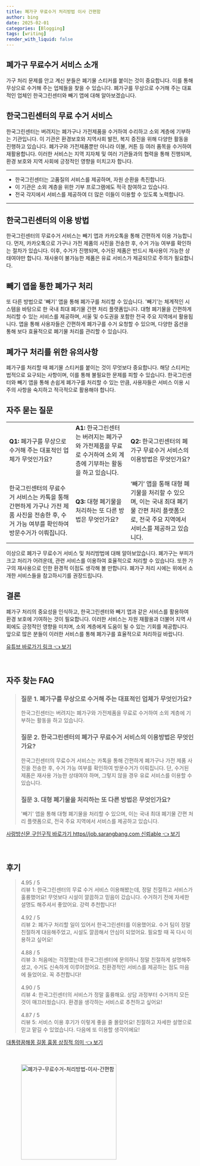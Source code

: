 ```yaml
---
title: 폐가구 무료수거 처리방법 이사 간편함
author: bing
date: 2025-02-01
categories: [Blogging]
tags: [writing]
render_with_liquid: false
---
```



<h2 id='폐가구 무료수거 서비스 소개'>폐가구 무료수거 서비스 소개</h2>

<p>가구 처리 문제를 안고 계신 분들은 폐기물 스티커를 붙이는 것이 중요합니다. 이를 통해 무상으로 수거해 주는 업체들을 찾을 수 있습니다. 폐가구를 무상으로 수거해 주는 대표적인 업체인 한국그린센터와 빼기 앱에 대해 알아보겠습니다.</p>

<h2 id='한국그린센터의 무료 수거 서비스'>한국그린센터의 무료 수거 서비스</h2>

<p>한국그린센터는 버려지는 폐가구나 가전제품을 수거하여 수리하고 소외 계층에 기부하는 기관입니다. 이 기관은 환경보호와 지역사회 발전, 복지 증진을 위해 다양한 활동을 진행하고 있습니다. 폐가구와 가전제품뿐만 아니라 이불, 커튼 등 여러 품목을 수거하여 재활용합니다. 이러한 서비스는 지역 지자체 및 여러 기관들과의 협력을 통해 진행되며, 환경 보호와 지역 사회에 긍정적인 영향을 미치고자 합니다.</p>

<hr />

<ul>
    <li>한국그린센터는 고품질의 서비스를 제공하며, 자원 순환을 촉진합니다.</li>
    <li>이 기관은 소외 계층을 위한 기부 프로그램에도 적극 참여하고 있습니다.</li>
    <li>전국 각지에서 서비스를 제공하여 더 많은 이들이 이용할 수 있도록 노력합니다.</li>
</ul>

<hr />

<h2 id='한국그린센터의 이용 방법'>한국그린센터의 이용 방법</h2>

<p>한국그린센터의 무료수거 서비스는 빼기 앱과 카카오톡을 통해 간편하게 이용 가능합니다. 먼저, 카카오톡으로 가구나 가전 제품의 사진을 전송한 후, 수거 가능 여부를 확인하는 절차가 있습니다. 이후, 수거가 진행되며, 수거된 제품은 반드시 재사용이 가능한 상태여야만 합니다. 재사용이 불가능한 제품은 유료 서비스가 제공되므로 주의가 필요합니다.</p>

<h2 id='빼기 앱을 통한 폐가구 처리'>빼기 앱을 통한 폐가구 처리</h2>

<p>또 다른 방법으로 '빼기' 앱을 통해 폐가구를 처리할 수 있습니다. '빼기'는 체계적인 시스템을 바탕으로 한 국내 최대 폐기물 간편 처리 플랫폼입니다. 대형 폐기물을 간편하게 처리할 수 있는 서비스를 제공하며, 서울 및 수도권을 포함한 전국 주요 지역에서 활용됩니다. 앱을 통해 사용자들은 간편하게 폐가구를 수거 요청할 수 있으며, 다양한 옵션을 통해 보다 효율적으로 폐기물 처리를 관리할 수 있습니다.</p>

<h2 id='폐가구 처리를 위한 유의사항'>폐가구 처리를 위한 유의사항</h2>

<p>폐가구를 처리할 때 폐기물 스티커를 붙이는 것이 무엇보다 중요합니다. 해당 스티커는 법적으로 요구되는 사항이며, 이를 통해 불필요한 문제를 피할 수 있습니다. 한국그린센터와 빼기 앱을 통해 손쉽게 폐가구를 처리할 수 있는 만큼, 사용자들은 서비스 이용 시 주의 사항을 숙지하고 적극적으로 활용해야 합니다.</p>

<h2 id='자주 묻는 질문'>자주 묻는 질문</h2>

<table>
    <tr>
        <td><b>Q1:</b> 폐가구를 무상으로 수거해 주는 대표적인 업체가 무엇인가요?</td>
        <td><b>A1:</b> 한국그린센터는 버려지는 폐가구와 가전제품을 무료로 수거하여 소외 계층에 기부하는 활동을 하고 있습니다.</td>
        <td><b>Q2:</b> 한국그린센터의 폐가구 무료수거 서비스의 이용방법은 무엇인가요?</td>
    </tr>
    <tr>
        <td>한국그린센터의 무료수거 서비스는 카톡을 통해 간편하게 가구나 가전 제품 사진을 전송한 후, 수거 가능 여부를 확인하여 방문수거가 이뤄집니다.</td>
        <td><b>Q3:</b> 대형 폐기물을 처리하는 또 다른 방법은 무엇인가요?</td>
        <td>‘빼기’ 앱을 통해 대형 폐기물을 처리할 수 있으며, 이는 국내 최대 폐기물 간편 처리 플랫폼으로, 전국 주요 지역에서 서비스를 제공하고 있습니다.</td>
    </tr>
</table>

<p>이상으로 폐가구 무료수거 서비스 및 처리방법에 대해 알아보았습니다. 폐가구는 부피가 크고 처리가 어려운데, 관련 서비스를 이용하여 효율적으로 처리할 수 있습니다. 또한 가구의 재사용으로 인한 환경적 이점도 생각해 볼 만합니다. 폐가구 처리 시에는 위에서 소개한 서비스들을 참고하시기를 권장드립니다.</p>

<h2 id='결론'>결론</h2>

<p>폐가구 처리의 중요성을 인식하고, 한국그린센터와 빼기 앱과 같은 서비스를 활용하여 환경 보호에 기여하는 것이 필요합니다. 이러한 서비스는 자원 재활용과 더불어 지역 사회에도 긍정적인 영향을 미치며, 소외 계층에게 도움이 될 수 있는 기회를 제공합니다. 앞으로 많은 분들이 이러한 서비스를 통해 폐가구를 효율적으로 처리하길 바랍니다.</p>


<p><a class="click-button" title="유튜브 바로가기 링크" href="https://blackassets.github.io/posts/%EC%9C%A0%ED%8A%9C%EB%B8%8C-%EB%B0%94%EB%A1%9C%EA%B0%80%EA%B8%B0-%EB%A7%81%ED%81%AC/" rel="dofollow">유튜브 바로가기 링크 👈 보기</a></p><br>
<h2 id='자주_찾는_FAQ'>자주 찾는 FAQ</h2>
<div itemscope="" itemtype="https://schema.org/FAQPage"> 
<blockquote> 
<div itemscope="" itemprop="mainEntity" itemtype="https://schema.org/Question"> 
<h3 itemprop="name">질문 1. 폐가구를 무상으로 수거해 주는 대표적인 업체가 무엇인가요?</h3> 
<div itemscope="" itemprop="acceptedAnswer" itemtype="https://schema.org/Answer"> 
<span itemprop="text"> <p>한국그린센터는 버려지는 폐가구와 가전제품을 무료로 수거하여 소외 계층에 기부하는 활동을 하고 있습니다.</p> </span> 
</div> 
</div> 
<div itemscope="" itemprop="mainEntity" itemtype="https://schema.org/Question"> 
<h3 itemprop="name">질문 2. 한국그린센터의 폐가구 무료수거 서비스의 이용방법은 무엇인가요?</h3> 
<div itemscope="" itemprop="acceptedAnswer" itemtype="https://schema.org/Answer"> 
<span itemprop="text"> <p>한국그린센터의 무료수거 서비스는 카톡을 통해 간편하게 폐가구나 가전 제품 사진을 전송한 후, 수거 가능 여부를 확인하여 방문수거가 이뤄집니다. 단, 수거된 제품은 재사용 가능한 상태여야 하며, 그렇지 않을 경우 유료 서비스를 이용할 수 있습니다.</p> </span> 
</div> 
</div> 
<div itemscope="" itemprop="mainEntity" itemtype="https://schema.org/Question"> 
<h3 itemprop="name">질문 3. 대형 폐기물을 처리하는 또 다른 방법은 무엇인가요?</h3> 
<div itemscope="" itemprop="acceptedAnswer" itemtype="https://schema.org/Answer"> 
<span itemprop="text"> <p>'빼기' 앱을 통해 대형 폐기물을 처리할 수 있으며, 이는 국내 최대 폐기물 간편 처리 플랫폼으로, 전국 주요 지역에서 서비스를 제공하고 있습니다.</p> </span> 
</div> 
</div> 
</blockquote> 
</div>
<p><a class="click-button" title="사랑방신문 구인구직 바로가기 https//job.sarangbang.com 신뢰able" href="https://blackassets.github.io/posts/%EC%82%AC%EB%9E%91%EB%B0%A9%EC%8B%A0%EB%AC%B8-%EA%B5%AC%EC%9D%B8%EA%B5%AC%EC%A7%81-%EB%B0%94%EB%A1%9C%EA%B0%80%EA%B8%B0-httpsjob.sarangbang.com-%EC%8B%A0%EB%A2%B0able/" rel="dofollow">사랑방신문 구인구직 바로가기 https//job.sarangbang.com 신뢰able 👈 보기</a></p><br>
<h2 id='후기'>후기</h2>
<div itemscope itemtype="https://schema.org/Product">
  <blockquote>
  <div itemprop="review" itemscope itemtype="https://schema.org/Review">
      <div itemprop="reviewRating" itemscope itemtype="https://schema.org/Rating"> <span itemprop="ratingValue">4.95</span> / <span itemprop="bestRating">5</span> </div>
      <span itemprop="reviewBody">리뷰 1: 한국그린센터의 무료 수거 서비스 이용해봤는데, 정말 친절하고 서비스가 훌륭했어요! 무엇보다 시설이 깔끔하고 믿음이 갔습니다. 수거하기 전에 자세한 설명도 해주셔서 좋았어요. 강력 추천합니다!</span>
  </div>
  <br>
  <div itemprop="review" itemscope itemtype="https://schema.org/Review">
      <div itemprop="reviewRating" itemscope itemtype="https://schema.org/Rating"> <span itemprop="ratingValue">4.92</span> / <span itemprop="bestRating">5</span> </div>
      <span itemprop="reviewBody">리뷰 2: 폐가구 처리할 일이 있어서 한국그린센터를 이용했어요. 수거 팀이 정말 친절하게 대응해주었고, 시설도 깔끔해서 안심이 되었어요. 필요할 때 꼭 다시 이용하고 싶어요!</span>
  </div>
  <br>
  <div itemprop="review" itemscope itemtype="https://schema.org/Review">
      <div itemprop="reviewRating" itemscope itemtype="https://schema.org/Rating"> <span itemprop="ratingValue">4.88</span> / <span itemprop="bestRating">5</span> </div>
      <span itemprop="reviewBody">리뷰 3: 처음에는 걱정했는데 한국그린센터에 문의하니 정말 친절하게 설명해주셨고, 수거도 신속하게 이루어졌어요. 친환경적인 서비스를 제공하는 점도 마음에 들었어요. 꼭 추천합니다!</span>
  </div>
  <br>
  <div itemprop="review" itemscope itemtype="https://schema.org/Review">
      <div itemprop="reviewRating" itemscope itemtype="https://schema.org/Rating"> <span itemprop="ratingValue">4.90</span> / <span itemprop="bestRating">5</span> </div>
      <span itemprop="reviewBody">리뷰 4: 한국그린센터의 서비스가 정말 훌륭해요. 상담 과정부터 수거까지 모든 것이 매끄러웠습니다. 환경을 생각하는 서비스로 추천하고 싶어요!</span>
  </div>
  <br>
  <div itemprop="review" itemscope itemtype="https://schema.org/Review">
      <div itemprop="reviewRating" itemscope itemtype="https://schema.org/Rating"> <span itemprop="ratingValue">4.87</span> / <span itemprop="bestRating">5</span> </div>
      <span itemprop="reviewBody">리뷰 5: 서비스 이용 후기가 이렇게 좋을 줄 몰랐어요! 친절하고 자세한 설명으로 믿고 맡길 수 있었습니다. 다음에 또 이용할 생각이에요!</span>
  </div>
  </blockquote>
</div>
<p><a class="click-button" title="대통령꿈해몽 길몽 흉몽 상징적 의미" href="https://blackassets.github.io/posts/%EB%8C%80%ED%86%B5%EB%A0%B9%EA%BF%88%ED%95%B4%EB%AA%BD-%EA%B8%B8%EB%AA%BD-%ED%9D%89%EB%AA%BD-%EC%83%81%EC%A7%95%EC%A0%81-%EC%9D%98%EB%AF%B8/" rel="dofollow">대통령꿈해몽 길몽 흉몽 상징적 의미 👈 보기</a></p><br>
<figure class="image"><img src="https://blackassets.github.io/assets/img/thumbnail/폐가구-무료수거-처리방법-이사-간편함.webp" alt="폐가구-무료수거-처리방법-이사-간편함" width="256" height="256"></figure>